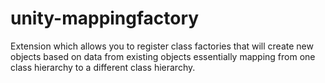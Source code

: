 unity-mappingfactory
====================

Extension which allows you to register class factories that will create new objects based on data from existing objects essentially mapping from one class hierarchy to a different class hierarchy.
